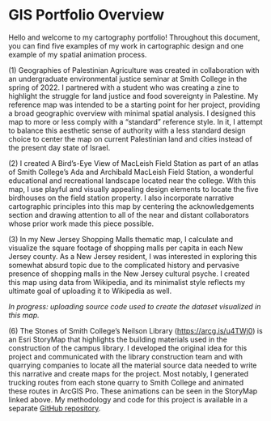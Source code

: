 # GIS Portfolio Overview

Hello and welcome to my cartography portfolio! Throughout this document, you can find five examples of my work in cartographic design and one example of my spatial animation process.

(1) Geographies of Palestinian Agriculture was created in collaboration with an undergraduate environmental justice seminar at Smith College in the spring of 2022. I partnered with a student who was creating a zine to highlight the struggle for land justice and food sovereignty in Palestine. My reference map was intended to be a starting point for her project, providing a broad geographic overview with minimal spatial analysis. I designed this map to more or less comply with a “standard” reference style. In it, I attempt to balance this aesthetic sense of authority with a less standard design choice to center the map on current Palestinian land and cities instead of the present day state of Israel.

(2) I created A Bird’s-Eye View of MacLeish Field Station as part of an atlas of Smith College’s Ada and Archibald MacLeish Field Station, a wonderful educational and recreational landscape located near the college. With this map, I use playful and visually appealing design elements to locate the five birdhouses on the field station property. I also incorporate narrative cartographic principles into this map by centering the acknowledgements section and drawing attention to all of the near and distant collaborators whose prior work made this piece possible.

(3) In my New Jersey Shopping Malls thematic map, I calculate and visualize the square footage of shopping malls per capita in each New Jersey county. As a New Jersey resident, I was interested in exploring this somewhat absurd topic due to the complicated history and pervasive presence of shopping malls in the New Jersey cultural psyche. I created this map using data from Wikipedia, and its minimalist style reflects my ultimate goal of uploading it to Wikipedia as well.

*In progress: uploading source code used to create the dataset visualized in this map.*

(6) The Stones of Smith College’s Neilson Library (https://arcg.is/u4TWj0) is an Esri StoryMap that highlights the building materials used in the construction of the campus library. I developed the original idea for this project and communicated with the library construction team and with quarrying companies to locate all the material source data needed to write this narrative and create maps for the project. Most notably, I generated trucking routes from each stone quarry to Smith College and animated these routes in ArcGIS Pro. These animations can be seen in the StoryMap linked above. My methodology and code for this project is available in a separate [GitHub repository](https://github.com/larabbrown/neilson_materials).
